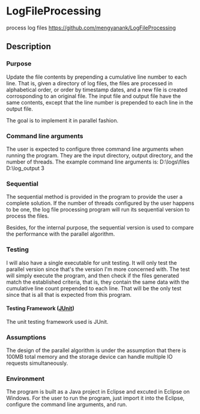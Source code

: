 # LogFileProcessing
process log files
https://github.com/mengyanank/LogFileProcessing

## Description

### Purpose
Update the file contents by prepending a cumulative line number to each line. That is, given a directory of log files, the files
are processed in alphabetical order, or order by timestamp dates, and a new file is created corrosponding to an original file.
The input file and output file have the same contents, except that the line number is prepended to each line in the output file.

The goal is to implement it in parallel fashion.

### Command line arguments
The user is expected to configure three command line arguments when running the program. They are the input directory, output
directory, and the number of threads.
The example command line arguments is:
D:\logs\files D:\log_output 3

### Sequential
The sequential method is provided in the program to provide the user a complete solution. If the number of threads configured by the user happens to be
one, the log file processing program will run its sequential version to process the files.

Besides, for the internal purpose, the sequential version is used to compare the performance with the parallel algorithm.

### Testing
I will also have a single executable for unit testing. It will only test the parallel version since that's the version
I'm more concerned with. The test will simply execute the program, and then check if the files generated match the established
criteria, that is, they contain the same data with the cumulative line count prepended to each line. That will be the only
test since that is all that is expected from this program.

#### Testing Framework ([JUnit](http://junit.org/))
The unit testing framework used is JUnit.

### Assumptions
The design of the parallel algorithm is under the assumption that there is 100MB total memory and the storage device can handle
multiple IO requests simultaneously.

### Environment
The program is built as a Java project in Eclipse and excuted in Eclipse on Windows. For the user to run the program, just import
it into the Eclipse, configure the command line arguments, and run.
